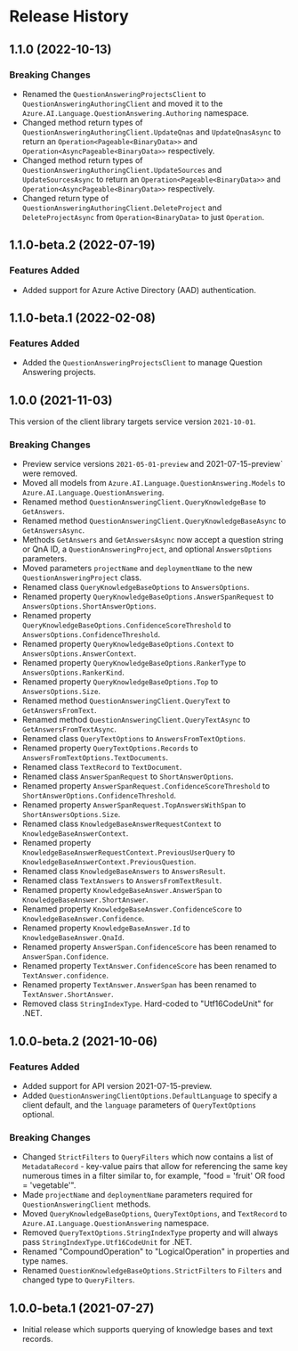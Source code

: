 # Release History

## 1.1.0 (2022-10-13)

### Breaking Changes

- Renamed the `QuestionAnsweringProjectsClient` to `QuestionAnsweringAuthoringClient` and moved it to the `Azure.AI.Language.QuestionAnswering.Authoring` namespace.
- Changed method return types of `QuestionAnsweringAuthoringClient.UpdateQnas` and `UpdateQnasAsync` to return an `Operation<Pageable<BinaryData>>` and `Operation<AsyncPageable<BinaryData>>` respectively.
- Changed method return types of `QuestionAnsweringAuthoringClient.UpdateSources` and `UpdateSourcesAsync` to return an `Operation<Pageable<BinaryData>>` and `Operation<AsyncPageable<BinaryData>>` respectively.
- Changed return type of `QuestionAnsweringAuthoringClient.DeleteProject` and `DeleteProjectAsync` from `Operation<BinaryData>` to just `Operation`.

## 1.1.0-beta.2 (2022-07-19)

### Features Added

- Added support for Azure Active Directory (AAD) authentication.

## 1.1.0-beta.1 (2022-02-08)

### Features Added

- Added the `QuestionAnsweringProjectsClient` to manage Question Answering projects.

## 1.0.0 (2021-11-03)

This version of the client library targets service version `2021-10-01`.

### Breaking Changes

- Preview service versions `2021-05-01-preview` and 2021-07-15-preview` were removed.
- Moved all models from `Azure.AI.Language.QuestionAnswering.Models` to `Azure.AI.Language.QuestionAnswering`.
- Renamed method `QuestionAnsweringClient.QueryKnowledgeBase` to `GetAnswers`.
- Renamed method `QuestionAnsweringClient.QueryKnowledgeBaseAsync` to `GetAnswersAsync`.
- Methods `GetAnswers` and `GetAnswersAsync` now accept a question string or QnA ID, a `QuestionAnsweringProject`, and optional `AnswersOptions` parameters.
- Moved parameters `projectName` and `deploymentName` to the new `QuestionAnsweringProject` class.
- Renamed class `QueryKnowledgeBaseOptions` to `AnswersOptions`.
- Renamed property `QueryKnowledgeBaseOptions.AnswerSpanRequest` to `AnswersOptions.ShortAnswerOptions`.
- Renamed property `QueryKnowledgeBaseOptions.ConfidenceScoreThreshold` to `AnswersOptions.ConfidenceThreshold`.
- Renamed property `QueryKnowledgeBaseOptions.Context` to `AnswersOptions.AnswerContext`.
- Renamed property `QueryKnowledgeBaseOptions.RankerType` to `AnswersOptions.RankerKind`.
- Renamed property `QueryKnowledgeBaseOptions.Top` to `AnswersOptions.Size`.
- Renamed method `QuestionAnsweringClient.QueryText` to `GetAnswersFromText`.
- Renamed method `QuestionAnsweringClient.QueryTextAsync` to `GetAnswersFromTextAsync`.
- Renamed class `QueryTextOptions` to `AnswersFromTextOptions`.
- Renamed property `QueryTextOptions.Records` to `AnswersFromTextOptions.TextDocuments`.
- Renamed class `TextRecord` to `TextDocument`.
- Renamed class `AnswerSpanRequest` to `ShortAnswerOptions`.
- Renamed property `AnswerSpanRequest.ConfidenceScoreThreshold` to `ShortAnswerOptions.ConfidenceThreshold`.
- Renamed property `AnswerSpanRequest.TopAnswersWithSpan` to `ShortAnswersOptions.Size`.
- Renamed class `KnowledgeBaseAnswerRequestContext` to `KnowledgeBaseAnswerContext`.
- Renamed property `KnowledgeBaseAnswerRequestContext.PreviousUserQuery` to `KnowledgeBaseAnswerContext.PreviousQuestion`.
- Renamed class `KnowledgeBaseAnswers` to `AnswersResult`.
- Renamed class `TextAnswers` to `AnswersFromTextResult`.
- Renamed property `KnowledgeBaseAnswer.AnswerSpan` to `KnowledgeBaseAnswer.ShortAnswer`.
- Renamed property `KnowledgeBaseAnswer.ConfidenceScore` to `KnowledgeBaseAnswer.Confidence`.
- Renamed property `KnowledgeBaseAnswer.Id` to `KnowledgeBaseAnswer.QnaId`.
- Renamed property `AnswerSpan.ConfidenceScore` has been renamed to `AnswerSpan.Confidence`.
- Renamed property `TextAnswer.ConfidenceScore` has been renamed to `TextAnswer.confidence`.
- Renamed property `TextAnswer.AnswerSpan` has been renamed to T`extAnswer.ShortAnswer`.
- Removed class `StringIndexType`. Hard-coded to "Utf16CodeUnit" for .NET.

## 1.0.0-beta.2 (2021-10-06)

### Features Added

- Added support for API version 2021-07-15-preview.
- Added `QuestionAnsweringClientOptions.DefaultLanguage` to specify a client default, and the `language` parameters of `QueryTextOptions` optional.

### Breaking Changes

- Changed `StrictFilters` to `QueryFilters` which now contains a list of `MetadataRecord` - key-value pairs that allow for referencing the same key numerous times in a filter similar to, for example, "food = 'fruit' OR food = 'vegetable'".
- Made `projectName` and `deploymentName` parameters required for `QuestionAnsweringClient` methods.
- Moved `QueryKnowledgeBaseOptions`, `QueryTextOptions`, and `TextRecord` to `Azure.AI.Language.QuestionAnswering` namespace.
- Removed `QueryTextOptions.StringIndexType` property and will always pass `StringIndexType.Utf16CodeUnit` for .NET.
- Renamed "CompoundOperation" to "LogicalOperation" in properties and type names.
- Renamed `QuestionKnowledgeBaseOptions.StrictFilters` to `Filters` and changed type to `QueryFilters`.

## 1.0.0-beta.1 (2021-07-27)

- Initial release which supports querying of knowledge bases and text records.
